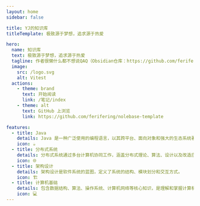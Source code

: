 ```yaml
---
layout: home
sidebar: false

title: YJ的知识库
titleTemplate: 极致源于梦想，追求源于热爱

hero:
  name: 知识库
  text: 极致源于梦想，追求源于热爱
  tagline: 作者很懒什么都不想说QAQ（Obsidian仓库：https://github.com/ferifering/YJ-note）
  image:
    src: /logo.svg
    alt: Vitest
  actions:
    - theme: brand
      text: 开始阅读
      link: /笔记/index
    - theme: alt
      text: GitHub 上浏览
      link: https://github.com/ferifering/nolebase-template

features:
  - title: Java
    details: Java 是一种广泛使用的编程语言，以其跨平台、面向对象和强大的生态系统著称。适用于开发企业级应用、移动应用和大规模分布式系统。
    icon: ☕
  - title: 分布式系统
    details: 分布式系统通过多台计算机协同工作，涵盖分布式理论、算法、设计以及改造应用等方面。常见技术包括微服务、分布式数据库和消息队列，用于构建高效、可靠的分布式架构。
    icon: 🌐
  - title: 架构设计
    details: 架构设计是软件系统的蓝图，定义了系统的结构、模块划分和交互方式。
    icon: 🏗️
  - title: 计算机基础
    details: 包含数据结构、算法、操作系统、计算机网络等核心知识，是理解和掌握计算机科学的基石。
    icon: 💻
---
```


<HomePage />
